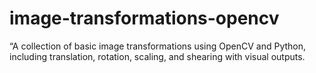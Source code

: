 # image-transformations-opencv
“A collection of basic image transformations using OpenCV and Python, including translation, rotation, scaling, and shearing with visual outputs.
